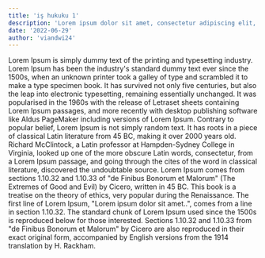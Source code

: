 ```yaml
---
title: 'iş hukuku 1'
description: 'Lorem ipsum dolor sit amet, consectetur adipiscing elit, sed do eiusmod tempor incididunt ut labore et dolore magna aliqua.'
date: '2022-06-29'
author: 'viandwi24'
---
```




Lorem Ipsum is simply dummy text of the printing and typesetting industry. Lorem
Ipsum has been the industry's standard dummy text ever since the 1500s, when an
unknown printer took a galley of type and scrambled it to make a type specimen
book. It has survived not only five centuries, but also the leap into electronic
typesetting, remaining essentially unchanged. It was popularised in the 1960s
with the release of Letraset sheets containing Lorem Ipsum passages, and more
recently with desktop publishing software like Aldus PageMaker including
versions of Lorem Ipsum. Contrary to popular belief, Lorem Ipsum is not simply
random text. It has roots in a piece of classical Latin literature from 45 BC,
making it over 2000 years old. Richard McClintock, a Latin professor at
Hampden-Sydney College in Virginia, looked up one of the more obscure Latin
words, consectetur, from a Lorem Ipsum passage, and going through the cites of
the word in classical literature, discovered the undoubtable source. Lorem Ipsum
comes from sections 1.10.32 and 1.10.33 of "de Finibus Bonorum et Malorum" (The
Extremes of Good and Evil) by Cicero, written in 45 BC. This book is a treatise
on the theory of ethics, very popular during the Renaissance. The first line of
Lorem Ipsum, "Lorem ipsum dolor sit amet..", comes from a line in section
1.10.32. The standard chunk of Lorem Ipsum used since the 1500s is reproduced
below for those interested. Sections 1.10.32 and 1.10.33 from "de Finibus
Bonorum et Malorum" by Cicero are also reproduced in their exact original form,
accompanied by English versions from the 1914 translation by H. Rackham.
